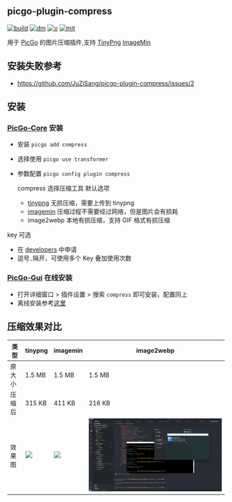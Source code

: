 ## picgo-plugin-compress

[![build](https://img.shields.io/github/workflow/status/juzisang/picgo-plugin-compress/NPMPublish/master?color=brightgreen)](https://github.com/JuZiSang/picgo-plugin-compress/actions)
[![dm](https://img.shields.io/npm/dm/picgo-plugin-compress?color=brightgreen)](https://npmcharts.com/compare/picgo-plugin-compress?minimal=true)
[![v](https://img.shields.io/npm/v/picgo-plugin-compress?color=brightgreen)](https://www.npmjs.com/package/picgo-plugin-compress)
[![mit](https://img.shields.io/badge/license-mit-brightgreen.svg)](https://github.com/JuZiSang/picgo-plugin-compress/blob/master/LICENSE)

用于 [PicGo](https://github.com/Molunerfinn/PicGo) 的图片压缩插件,支持 [TinyPng](https://tinypng.com/) [ImageMin](https://github.com/imagemin/imagemin)

## 安装失败参考

- https://github.com/JuZiSang/picgo-plugin-compress/issues/2

## 安装

### [PicGo-Core](https://github.com/PicGo/PicGo-Core) 安装

- 安装 `picgo add compress`

- 选择使用 `picgo use transformer`

- 参数配置 `picgo config plugin compress`

  compress 选择压缩工具
  默认选项

  - [tinypng](https://tinypng.com/) 无损压缩，需要上传到 tinypng
  - [imagemin](https://github.com/imagemin/imagemin) 压缩过程不需要经过网络，但是图片会有损耗
  - image2webp 本地有损压缩，支持 GIF 格式有损压缩

key 可选

- 在 [developers](https://tinypng.com/developers) 中申请
- 逗号`,`隔开，可使用多个 Key 叠加使用次数

### [PicGo-Gui](https://github.com/Molunerfinn/PicGo) 在线安装

- 打开详细窗口 > 插件设置 > 搜索 `compress` 即可安装，配置同上
- 离线安装参考[这里](https://picgo.github.io/PicGo-Core-Doc/zh/dev-guide/deploy.html#gui%E6%8F%92%E4%BB%B6)

## 压缩效果对比

| 类型   | tinypng                                                                                        | imagemin                                                                                        | image2webp                                                                                            |
| ------ | ---------------------------------------------------------------------------------------------- | ----------------------------------------------------------------------------------------------- | ----------------------------------------------------------------------------------------------------- |
| 原大小 | 1.5 MB                                                                                         | 1.5 MB                                                                                          | 1.5 MB                                                                                                |
| 压缩后 | 315 KB                                                                                         | 411 KB                                                                                          | 216 KB                                                                                                |
| 效果图 | ![](https://raw.githubusercontent.com/JuZiSang/picgo-plugin-compress/master/tests/tinypng.png) | ![](https://raw.githubusercontent.com/JuZiSang/picgo-plugin-compress/master/tests/imagemin.png) | ![](https://raw.githubusercontent.com/JuZiSang/picgo-plugin-compress/master/tests/imagemin_webp.webp) |

